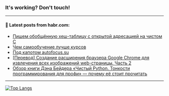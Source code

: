 ### It's working? Don't touch!

---
<!--
#### 🛠️ Technical stack:

![C++](https://img.shields.io/badge/C++-informational?logo=c%2B%2B&style=flat&logoColor=white&color=9C033A)
![Java](https://img.shields.io/badge/Java-informational?logo=java&style=flat&logoColor=white&color=007396)
![Kotlin](https://img.shields.io/badge/Kotlin-informational?logo=Kotlin&style=flat&logoColor=white&color=0095D5)
![JS](https://img.shields.io/badge/JS-informational?logo=javaScript&style=flat&logoColor=black&color=F7Df1E) <br>
![HTML5](https://img.shields.io/badge/HTML5-informational?logo=html5&style=flat&logoColor=white&color=E34F26)
![CSS3](https://img.shields.io/badge/CSS3-informational?logo=css3&style=flat&logoColor=white&color=157286)
![Sass](https://img.shields.io/badge/Saas-informational?logo=sass&style=flat&logoColor=white&color=hotpink)
![PHP](https://img.shields.io/badge/PHP-informational?logo=php&style=flat&logoColor=white&color=777BB4) <br>
![WebPAck](https://img.shields.io/badge/WebPack-informational?logo=webPack&style=flat&logoColor=white&color=FF6F00)
![Bootstrap](https://img.shields.io/badge/Bootstrap-informational?logo=Bootstrap&style=flat&logoColor=white&color=7952B3)
![MySQL](https://img.shields.io/badge/MySQL-informational?logo=MySQL&style=flat&logoColor=white&color=00f) <br>
![NodeJS](https://img.shields.io/badge/NodeJS-informational?logo=node.js&style=flat&logoColor=white&color=43853D)
![Spring](https://img.shields.io/badge/Spring-informational?logo=Spring&style=flat&logoColor=white&color=0A9EDC)
![Angular](https://img.shields.io/badge/Vue-informational?logo=vue.js&style=flat&logoColor=white&color=red)
![Git](https://img.shields.io/badge/Git-informational?logo=git&style=flat&logoColor=white&color=darkorange)

___
-->

#### 💬 Latest posts from habr.com:

<!-- BLOG-POST-LIST:START -->
- [Пишем обобщённую хеш-таблицу с открытой адресацией на чистом C](https://habr.com/ru/post/704724/?utm_source=habrahabr&utm_medium=rss&utm_campaign=704724)
- [Чем самообучение лучше курсов](https://habr.com/ru/post/704702/?utm_source=habrahabr&utm_medium=rss&utm_campaign=704702)
- [Под капотом autofocus.su](https://habr.com/ru/post/704672/?utm_source=habrahabr&utm_medium=rss&utm_campaign=704672)
- [[Перевод] Создание расширения браузера Google Chrome для извлечения всех изображений web-страницы. Часть 2](https://habr.com/ru/post/704660/?utm_source=habrahabr&utm_medium=rss&utm_campaign=704660)
- [Обзор книги Дэна Бейдера «Чистый Python. Тонкости программирования для профи» — почему её стоит прочитать](https://habr.com/ru/post/704652/?utm_source=habrahabr&utm_medium=rss&utm_campaign=704652)
<!-- BLOG-POST-LIST:END -->

---

[![Top Langs](https://github-readme-stats.vercel.app/api/top-langs/?username=zloylis&layout=compact&hide_border=true&theme=dracula)](https://github.com/zloylis)
